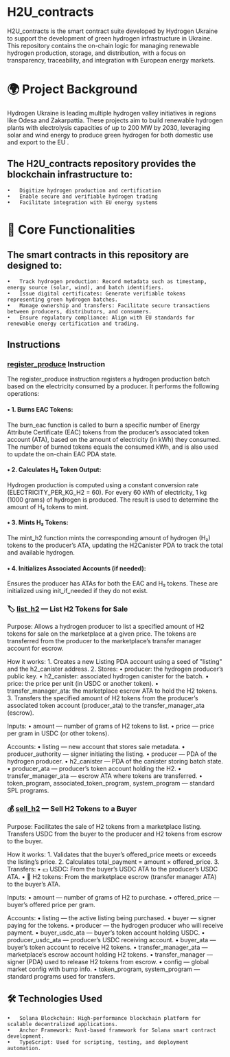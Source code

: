 # H2U_contracts

H2U_contracts is the smart contract suite developed by Hydrogen Ukraine to support the development of green hydrogen infrastructure in Ukraine. This repository contains the on-chain logic for managing renewable hydrogen production, storage, and distribution, with a focus on transparency, traceability, and integration with European energy markets.

# 🌍 Project Background

Hydrogen Ukraine is leading multiple hydrogen valley initiatives in regions like Odesa and Zakarpattia. These projects aim to build renewable hydrogen plants with electrolysis capacities of up to 200 MW by 2030, leveraging solar and wind energy to produce green hydrogen for both domestic use and export to the EU .

## The H2U_contracts repository provides the blockchain infrastructure to:
	•	Digitize hydrogen production and certification
	•	Enable secure and verifiable hydrogen trading
	•	Facilitate integration with EU energy systems

# 🧠 Core Functionalities

## The smart contracts in this repository are designed to:
	•	Track hydrogen production: Record metadata such as timestamp, energy source (solar, wind), and batch identifiers.
	•	Issue digital certificates: Generate verifiable tokens representing green hydrogen batches.
	•	Manage ownership and transfers: Facilitate secure transactions between producers, distributors, and consumers.
	•	Ensure regulatory compliance: Align with EU standards for renewable energy certification and trading.

## Instructions

### [register_produce](programs/h2u_contracts/src/instructions/producer/register_produce.rs) Instruction

The register_produce instruction registers a hydrogen production batch based on the electricity consumed by a producer. It performs the following operations:

#### •	1. Burns EAC Tokens:
The burn_eac function is called to burn a specific number of Energy Attribute Certificate (EAC) tokens from the producer’s associated token account (ATA), based on the amount of electricity (in kWh) they consumed.
The number of burned tokens equals the consumed kWh, and is also used to update the on-chain EAC PDA state.
####	•	2. Calculates H₂ Token Output:
Hydrogen production is computed using a constant conversion rate (ELECTRICITY_PER_KG_H2 = 60).
For every 60 kWh of electricity, 1 kg (1000 grams) of hydrogen is produced.
The result is used to determine the amount of H₂ tokens to mint.
####	•	3. Mints H₂ Tokens:
The mint_h2 function mints the corresponding amount of hydrogen (H₂) tokens to the producer’s ATA, updating the H2Canister PDA to track the total and available hydrogen.
####	•	4. Initializes Associated Accounts (if needed):
Ensures the producer has ATAs for both the EAC and H₂ tokens.
These are initialized using init_if_needed if they do not exist.


### 🏷️ [list_h2](programs/marketplace/src/instructions/list/list_h2.rs) — List H2 Tokens for Sale

Purpose:
Allows a hydrogen producer to list a specified amount of H2 tokens for sale on the marketplace at a given price. The tokens are transferred from the producer to the marketplace’s transfer manager account for escrow.

How it works:
	1.	Creates a new Listing PDA account using a seed of "listing" and the h2_canister address.
	2.	Stores:
	•	producer: the hydrogen producer’s public key.
	•	h2_canister: associated hydrogen canister for the batch.
	•	price: the price per unit (in USDC or another token).
	•	transfer_manager_ata: the marketplace escrow ATA to hold the H2 tokens.
	3.	Transfers the specified amount of H2 tokens from the producer’s associated token account (producer_ata) to the transfer_manager_ata (escrow).

Inputs:
	•	amount — number of grams of H2 tokens to list.
	•	price — price per gram in USDC (or other tokens).

Accounts:
	•	listing — new account that stores sale metadata.
	•	producer_authority — signer initiating the listing.
	•	producer — PDA of the hydrogen producer.
	•	h2_canister — PDA of the canister storing batch state.
	•	producer_ata — producer’s token account holding the H2.
	•	transfer_manager_ata — escrow ATA where tokens are transferred.
	•	token_program, associated_token_program, system_program — standard SPL programs.

### 💰 [sell_h2](programs/marketplace/src/instructions/sell/sell_h2.rs) — Sell H2 Tokens to a Buyer

Purpose:
Facilitates the sale of H2 tokens from a marketplace listing. Transfers USDC from the buyer to the producer and H2 tokens from escrow to the buyer.

How it works:
	1.	Validates that the buyer’s offered_price meets or exceeds the listing’s price.
	2.	Calculates total_payment = amount × offered_price.
	3.	Transfers:
	•	💵 USDC: From the buyer’s USDC ATA to the producer’s USDC ATA.
	•	🔄 H2 tokens: From the marketplace escrow (transfer manager ATA) to the buyer’s ATA.

Inputs:
	•	amount — number of grams of H2 to purchase.
	•	offered_price — buyer’s offered price per gram.

Accounts:
	•	listing — the active listing being purchased.
	•	buyer — signer paying for the tokens.
	•	producer — the hydrogen producer who will receive payment.
	•	buyer_usdc_ata — buyer’s token account holding USDC.
	•	producer_usdc_ata — producer’s USDC receiving account.
	•	buyer_ata — buyer’s token account to receive H2 tokens.
	•	transfer_manager_ata — marketplace’s escrow account holding H2 tokens.
	•	transfer_manager — signer (PDA) used to release H2 tokens from escrow.
	•	config — global market config with bump info.
	•	token_program, system_program — standard programs used for transfers.


## 🛠️ Technologies Used
	•	Solana Blockchain: High-performance blockchain platform for scalable decentralized applications.
	•	Anchor Framework: Rust-based framework for Solana smart contract development.
	•	TypeScript: Used for scripting, testing, and deployment automation.
